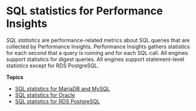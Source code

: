 # SQL statistics for Performance Insights<a name="sql-statistics"></a>

*SQL statistics* are performance\-related metrics about SQL queries that are collected by Performance Insights\. Performance Insights gathers statistics for each second that a query is running and for each SQL call\. All engines support statistics for digest queries\. All engines support statement\-level statistics except for RDS PostgreSQL\.

**Topics**
+ [SQL statistics for MariaDB and MySQL](USER_PerfInsights.UsingDashboard.AnalyzeDBLoad.AdditionalMetrics.MySQL.md)
+ [SQL statistics for Oracle](USER_PerfInsights.UsingDashboard.AnalyzeDBLoad.AdditionalMetrics.Oracle.md)
+ [SQL statistics for RDS PostgreSQL](USER_PerfInsights.UsingDashboard.AnalyzeDBLoad.AdditionalMetrics.PostgreSQL.md)